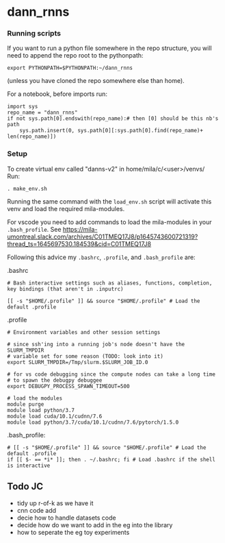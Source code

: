 # dann_rnns

### Running scripts

If you want to run a python file somewhere in the repo structure, you will need to append the repo root to the pythonpath:

```
export PYTHONPATH=$PYTHONPATH:~/dann_rnns
```

(unless you have cloned the repo somewhere else than home).

For a notebook, before imports run:

```
import sys
repo_name = "dann_rnns"
if not sys.path[0].endswith(repo_name):# then [0] should be this nb's path
    sys.path.insert(0, sys.path[0][:sys.path[0].find(repo_name)+ len(repo_name)])
```


### Setup
To create virtual env called "danns-v2" in home/mila/c/\<user>/venvs/  
Run: 

```. make_env.sh```

Running the same command with the `load_env.sh` script will activate this venv and load the required mila-modules. 
    
For vscode you need to add commands to load the mila-modules in your `.bash_profile`. See
https://mila-umontreal.slack.com/archives/C01TMEQ17J8/p1645743600721319?thread_ts=1645697530.184539&cid=C01TMEQ17J8

Following this advice my `.bashrc`, `.profile`, and `.bash_profile` are:

.bashrc
```   
# Bash interactive settings such as aliases, functions, completion, key bindings (that aren't in .inputrc)

[[ -s "$HOME/.profile" ]] && source "$HOME/.profile" # Load the default .profile
```
.profile
```
# Environment variables and other session settings

# since ssh'ing into a running job's node doesn't have the SLURM_TMPDIR
# variable set for some reason (TODO: look into it)
export SLURM_TMPDIR=/Tmp/slurm.$SLURM_JOB_ID.0

# for vs code debugging since the compute nodes can take a long time
# to spawn the debugpy debuggee
export DEBUGPY_PROCESS_SPAWN_TIMEOUT=500

# load the modules
module purge
module load python/3.7 
module load cuda/10.1/cudnn/7.6 
module load python/3.7/cuda/10.1/cudnn/7.6/pytorch/1.5.0
```
.bash_profile:
```
# [[ -s "$HOME/.profile" ]] && source "$HOME/.profile" # Load the default .profile
if [[ $- == *i* ]]; then . ~/.bashrc; fi # Load .bashrc if the shell is interactive
```
 

## Todo JC

- tidy up r-of-k as we have it
- cnn code add
- decie how to handle datasets code
- decide how do we want to add in the eg into the library
- how to seperate the eg toy experiments